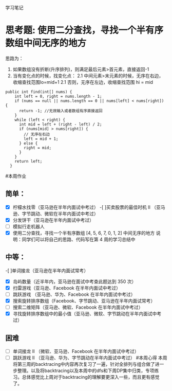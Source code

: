 学习笔记
# 思考题: 使用二分查找，寻找一个半有序数组中间无序的地方
思路为：
1. 如果数组没有折断(升序排列)，则满足最后元素>首元素，直接返回-1
2. 当有变化点的时候，找变化点：
2.1 中间元素>末元素的时候，无序在右边，收缩查找范围lo=mid+1
2.1 否则，无序在左边，收缩查找范围 hi = mid
```
public int find(int[] nums) {
    int left = 0, right = nums.length - 1;
    if (nums == null || nums.length == 0 || nums[left] < nums[right]) {
      return -1; //无效输入或者数组有序直接返回
    }
    while (left < right) {
      int mid = left + (right - left) / 2;
      if (nums[mid] > nums[right]) {
        // 无序在右边
        left = mid + 1;
      } else {
        right = mid;
      }
    }
    return left;
  }
```
#本周作业
## 简单：
-[x] 柠檬水找零（亚马逊在半年内面试中考过）
-[ ]买卖股票的最佳时机 II （亚马逊、字节跳动、微软在半年内面试中考过）
-[x] 分发饼干（亚马逊在半年内面试中考过）
-[ ] 模拟行走机器人
-[x] 使用二分查找，寻找一个半有序数组 [4, 5, 6, 7, 0, 1, 2] 中间无序的地方
说明：同学们可以将自己的思路、代码写在第 4 周的学习总结中
## 中等：
-[ ]单词接龙（亚马逊在半年内面试常考）
-[x] 岛屿数量（近半年内，亚马逊在面试中考查此题达到 350 次）
-[x] 扫雷游戏（亚马逊、Facebook 在半年内面试中考过）
-[ ] 跳跃游戏 （亚马逊、华为、Facebook 在半年内面试中考过）
-[x] 搜索旋转排序数组（Facebook、字节跳动、亚马逊在半年内面试常考）
-[ ] 搜索二维矩阵（亚马逊、微软、Facebook 在半年内面试中考过）
-[x] 寻找旋转排序数组中的最小值（亚马逊、微软、字节跳动在半年内面试中考过）
## 困难
-[ ] 单词接龙 II （微软、亚马逊、Facebook 在半年内面试中考过）
-[ ] 跳跃游戏 II （亚马逊、华为、字节跳动在半年内面试中考过）
#本周心得
本周将第三周的backtracing中内容再次复习了一遍，针对全排列与组合做了进一步整理。以及将backtracing以及本周中的dfs和下周DP集中归类，专项练习。总体感觉比上周对于backtracing的理解要更深入一些，而且更有感觉了。
